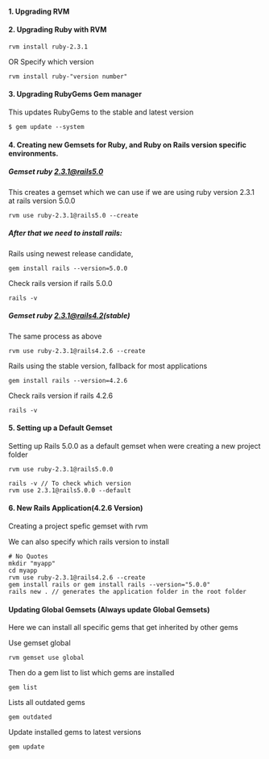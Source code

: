 #### 1. Upgrading RVM 



#### 2. Upgrading Ruby with RVM

```unix
rvm install ruby-2.3.1
```

OR Specify which version 

```unix
rvm install ruby-"version number"
```

#### 3. Upgrading RubyGems Gem manager

This updates RubyGems to the stable and latest version

```unix
$ gem update --system
```

#### 4. Creating new Gemsets for Ruby, and Ruby on Rails version specific environments.

##### Gemset ruby 2.3.1@rails5.0

This creates a gemset which we can use if we are using ruby version 2.3.1 at rails version 5.0.0

```unix
rvm use ruby-2.3.1@rails5.0 --create
```

##### After that we need to install rails:

Rails using newest release candidate,

```unix
gem install rails --version=5.0.0
```

Check rails version if rails 5.0.0

```unix
rails -v
```

##### Gemset ruby 2.3.1@rails4.2(stable)

The same process as above

```unix
rvm use ruby-2.3.1@rails4.2.6 --create
```

Rails using the stable version, fallback for most applications

```unix
gem install rails --version=4.2.6
```

Check rails version if rails 4.2.6

```unix
rails -v
```

#### 5. Setting up a Default Gemset

Setting up Rails 5.0.0 as a default gemset when were creating a new project folder

```unix
rvm use ruby-2.3.1@rails5.0.0

rails -v // To check which version 
rvm use 2.3.1@rails5.0.0 --default
```

#### 6. New Rails Application(4.2.6 Version)

Creating a project spefic gemset with rvm

We can also specify which rails version to install

```unix
# No Quotes
mkdir "myapp"
cd myapp
rvm use ruby-2.3.1@rails4.2.6 --create
gem install rails or gem install rails --version="5.0.0" 
rails new . // generates the application folder in the root folder
```



#### Updating Global Gemsets (Always update Global Gemsets)

Here we can install all specific gems that get inherited by other gems

Use gemset global

```unix
rvm gemset use global
```

Then do a gem list to list which gems are installed

```unix
gem list
```

Lists all outdated gems

```unix
gem outdated
```

Update installed gems to latest versions

```unix
gem update
```





